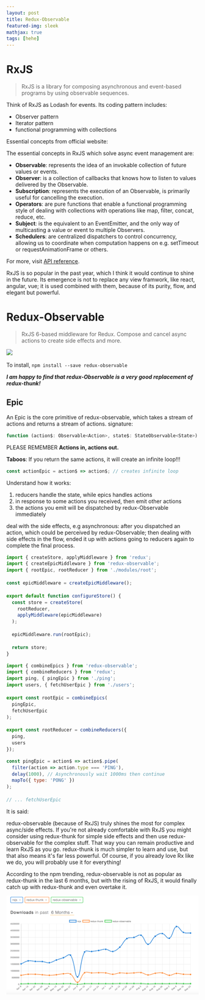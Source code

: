 ```yaml
---
layout: post
title: Redux-Observable
featured-img: sleek
mathjax: true
tags: [hehe]
---
```



# RxJS

>RxJS is a library for composing asynchronous and event-based programs by using observable sequences. 

Think of RxJS as Lodash for events. Its coding pattern includes:
- Observer pattern 
- Iterator pattern 
- functional programming with collections

Essential concepts from official website:

The essential concepts in RxJS which solve async event management are:

* **Observable**: represents the idea of an invokable collection of future values or events.
* **Observer**: is a collection of callbacks that knows how to listen to values delivered by the Observable.
* **Subscription**: represents the execution of an Observable, is primarily useful for cancelling the execution.
* **Operators**: are pure functions that enable a functional programming style of dealing with collections with operations like map, filter, concat, reduce, etc.
* **Subject**: is the equivalent to an EventEmitter, and the only way of multicasting a value or event to multiple Observers.
* **Schedulers**: are centralized dispatchers to control concurrency, allowing us to coordinate when computation happens on e.g. setTimeout or requestAnimationFrame or others.

For more, visit [API reference](https://rxjs-dev.firebaseapp.com/api). 

RxJS is so popular in the past year, which I think it would continue to shine in the future. Its emergence is not to replace any view framwork, like react, angular, vue; it is used combined with them, because of its purity, flow, and elegant but powerful.

# Redux-Observable

>RxJS 6-based middleware for Redux. Compose and cancel async actions to create side effects and more.


![](http://img.youtube.com/vi/AslncyG8whg/0.jpg)

To install, `npm install --save redux-observable`


***I am happy to find that redux-Observable is a very good replacement of redux-thunk!***


## Epic

An Epic is the core primitive of redux-observable, which takes a stream of actions and returns a stream of actions.  signature:

```javascript
function (action$: Observable<Action>, state$: StateObservable<State>): Observable<Action>;
```

PLEASE REMEMBER **Actions in, actions out.**

**Taboos**: If you return the same actions, it will create an infinite loop!!!

```javascript
const actionEpic = action$ => action$; // creates infinite loop
```


Understand how it works:
1. reducers handle the state, while epics handles actions
2. in response to some actions you received, then emit other actions
3. the actions you emit will be dispatched by redux-Observable immediately

deal with the side effects, e.g asynchronous: after you dispatched an action, which could be perceived by redux-Observable; then dealing with side effects in the flow, ended it up with actions going to reducers again to complete the final process.


```javascript
import { createStore, applyMiddleware } from 'redux';
import { createEpicMiddleware } from 'redux-observable';
import { rootEpic, rootReducer } from './modules/root';

const epicMiddleware = createEpicMiddleware();

export default function configureStore() {
  const store = createStore(
    rootReducer,
    applyMiddleware(epicMiddleware)
  );

  epicMiddleware.run(rootEpic);

  return store;
}
```

```javascript
import { combineEpics } from 'redux-observable';
import { combineReducers } from 'redux';
import ping, { pingEpic } from './ping';
import users, { fetchUserEpic } from './users';

export const rootEpic = combineEpics(
  pingEpic,
  fetchUserEpic
);

export const rootReducer = combineReducers({
  ping,
  users
});
```

```javascript
const pingEpic = action$ => action$.pipe(
  filter(action => action.type === 'PING'),
  delay(1000), // Asynchronously wait 1000ms then continue
  mapTo({ type: 'PONG' })
);

// ... fetchUserEpic

```

It is said:

redux-observable (because of RxJS) truly shines the most for complex async/side effects. If you're not already comfortable with RxJS you might consider using redux-thunk for simple side effects and then use redux-observable for the complex stuff. That way you can remain productive and learn RxJS as you go. redux-thunk is much simpler to learn and use, but that also means it's far less powerful. Of course, if you already love Rx like we do, you will probably use it for everything! 

According to the npm trending, redux-observable is not as popular as redux-thunk in the last 6 months, but with the rising of RxJS, it would finally catch up with redux-thunk and even overtake it.

![](/assets/img/uploads/2018/trending.png)





